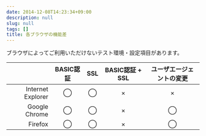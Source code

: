 ```yaml
---
date: 2014-12-08T14:23:34+09:00
description: null
slug: null
tags: []
title: 各ブラウザの機能差
---
```


ブラウザによってご利用いただけないテスト環境・設定項目があります。

|            |  BASIC認証   |      SSL     |    BASIC認証 + SSL   |  ユーザエージェントの変更  |
|-----------:|:------------:|:------------:|:--------------------:|:--------------------------:|
| Internet Explorer |     ◯       |      ◯      |         ×           |             ×
| Google Chrome |     ◯       |      ◯      |         ×           |             ◯             |
| Firefox    |     ◯       |      ◯      |         ×           |             ◯             |
